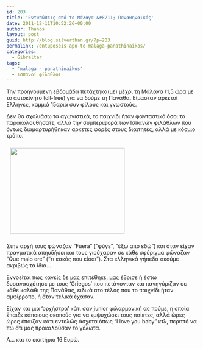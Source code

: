 ```yaml
---
id: 203
title: 'Εντυπώσεις από το Μάλαγα &#8211; Παναθηναϊκός'
date: 2011-12-11T10:52:26+00:00
author: Thanos
layout: post
guid: http://blog.silverthan.gr/?p=203
permalink: /entuposeis-apo-to-malaga-panathinaikos/
categories:
  - Gibraltar
tags:
  - 'malaga - panathinaikos'
  - ισπανοί φίλαθλοι
---
```

Την προηγούμενη εβδομάδα πετάχτηκα(με) μέχρι τη Μάλαγα (1,5 ώρα με το αυτοκίνητο toll-free) για να δούμε τη Πανάθα. Είμασταν αρκετοί Ελληνες, καμμιά 15αριά συν φίλους και γνωστούς.

Δεν θα σχολιάσω τα αγωνιστικά, το παιχνίδι ήταν φανταστικό όσοι το παρακολουθήσατε, αλλά την συμπεριφορά των Ισπανών φιλάθλων που όντως διαμαρτυρήθηκαν αρκετές φορές στους διαιτητές, αλλά με κόσμιο τρόπο.

[<img class="size-medium wp-image-207 alignleft" style="margin: 10px;" title="with Alvertis" src="http://blog.silverthan.gr/wp-content/uploads/2011/12/373911_10150513178680692_581070691_11261684_467539575_n-300x225.jpg" alt="" width="300" height="225" />](http://blog.silverthan.gr/wp-content/uploads/2011/12/373911_10150513178680692_581070691_11261684_467539575_n.jpg)

Στην αρχή τους φώναζαν &#8220;Fuera&#8221; (&#8220;φύγε&#8221;, &#8220;έξω από εδώ&#8221;) και όταν είχαν πραγματικά απηυδήσει και τους γιούχαραν σε κάθε σφύριγμα φώναζαν &#8220;Que malo ere&#8221; (&#8220;τι κακός που είσαι&#8221;). Στα ελληνικά γήπεδα ακούμε ακριβώς τα ίδια&#8230;

Εννοείται πως κανείς δε μας επιτέθηκε, μας έβρισε ή έστω δυσανασχέτησε με τους &#8216;Griegos&#8217; που πετάγονταν και πανηγύριζαν σε κάθε καλάθι της Πανάθας, ειδικά στο τέλος που το παιχνίδι ήταν αμφίρροπο, ή όταν τελικά έχασαν.

Είχαν και μια &#8216;ορχήστρα&#8217; κάτι σαν junior φιλαρμονική ας πούμε, η οποία έπαιζε κάποιους σκοπούς για να εμψυχώσει τους παίκτες, αλλά ώρες ώρες έπαιζαν κάτι εντελώς άσχετα όπως &#8220;I love you baby&#8221; κτλ, περιττό να πω ότι μας προκαλούσαν το γέλωτα.

Α&#8230; και το εισιτήριο 16 Ευρώ.

&nbsp;